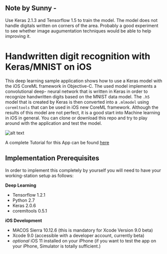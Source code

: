 ## Note by Sunny -

Use Keras 2.1.3 and Tensorflow 1.5 to train the model. The model does not handle digitals written on corners of the area. Probably a good experiment to see whether image augumentation techniques would be able to help improving it. 

# Handwritten digit recognition with Keras/MNIST on iOS



This deep learning sample application shows how to use a Keras model with the iOS CoreML framework in Objective-C. The used model implements a convolutional deep- neural network that is written in Keras in order to recognize handwritten digits based on the MNIST data model. The  `.h5` model that is created by Keras is then converted into a `.mlmodel` using `coremltools` that can be used in iOS new CoreML framework. Although the results of this model are not perfect, it is a good start into Machine learning in iOS in general. You can clone or download this repo and try to play around with the application and test the model.

![alt text](https://cdn-images-1.medium.com/max/800/1*85o8rJYctX2iTCx34wiyig.png "Digit Recognizer")


A complete Tutorial for this App can be found [here](https://medium.com/@EridyLukau/handwritten-digit-recognition-with-mnist-on-ios-with-keras-e85e194f9fa5 "How to use a Keras deep learning neural network in iOS?")

## Implementation Prerequisites
In order to implement this completely by yourself you will need to have your working-station setup as follows:

**Deep Learning**
- Tensorflow 1.2.1
- Python 2.7
- Keras 2.0.6
- coremltools 0.5.1

**iOS Development**
- MACOS Sierra 10.12.6 (this is mandatory for Xcode Version 9.0 beta)
- Xcode 9.0 (accessible with a developer account, currently beta)
- _optional_ iOS 11 installed on your iPhone (if you want to test the app on your iPhone, Simulator is totally sufficient.)
